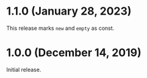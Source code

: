 # 1.1.0 (January 28, 2023)

This release marks `new` and `empty` as const.

# 1.0.0 (December 14, 2019)

Initial release.
